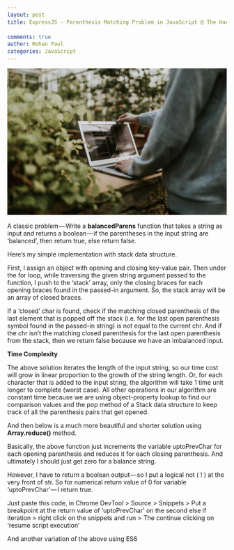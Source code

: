 ```yaml
---
layout: post
title: ExpressJS - Parenthesis Matching Problem in JavaScript @ The Hacking School Hyd

comments: true
author: Rohan Paul
categories: JavaScript
---
```

<img src="/images/fulls/Parenthesis-Matching.jpg" class="fit image">


A classic problem — Write a **balancedParens** function that takes a string as input and returns a boolean — if the parentheses in the input string are ‘balanced’, then return true, else return false.

Here’s my simple implementation with stack data structure.


<script src="https://gist.github.com/rohan-paul/b196a23b71e2c2474134df907f29357c.js"></script>

First, I assign an object with opening and closing key-value pair. Then under the for loop, while traversing the given string argument passed to the function, I push to the ‘stack’ array, only the closing braces for each opening braces found in the passed-in argument. So, the stack array will be an array of closed braces.

If a ‘closed’ char is found, check if the matching closed parenthesis of the last element that is popped off the stack (i.e. for the last open parenthesis symbol found in the passed-in string) is not equal to the current chr. And if the chr isn’t the matching closed parenthesis for the last open parenthesis from the stack, then we return false because we have an imbalanced input.

**Time Complexity**

The above solution iterates the length of the input string, so our time cost will grow in linear proportion to the growth of the string length. Or, for each character that is added to the input string, the algorithm will take 1 time unit longer to complete (worst case). All other operations in our algorithm are constant time because we are using object-property lookup to find our comparison values and the pop method of a Stack data structure to keep track of all the parenthesis pairs that get opened.

And then below is a much more beautiful and shorter solution using **Array.reduce()** method.

<script src="https://gist.github.com/rohan-paul/76d3a1272f5cd6f6d434f67ea6aec390.js"></script>

Basically, the above function just increments the variable uptoPrevChar for each opening parenthesis and reduces it for each closing parenthesis. And ultimately I should just get zero for a balance string.

However, I have to return a boolean output — so I put a logical not ( ! ) at the very front of str. So for numerical return value of 0 for variable ‘uptoPrevChar’ — I return true.

Just paste this code, in Chrome DevTool > Source > Snippets > Put a breakpoint at the return value of ‘uptoPrevChar’ on the second else if iteration > right click on the snippets and run > The continue clicking on ‘resume script execution’

And another variation of the above using ES6

<script src="https://gist.github.com/rohan-paul/56dc0fad7e9f7c0581eb3eb1b9cb2f1e.js"></script>